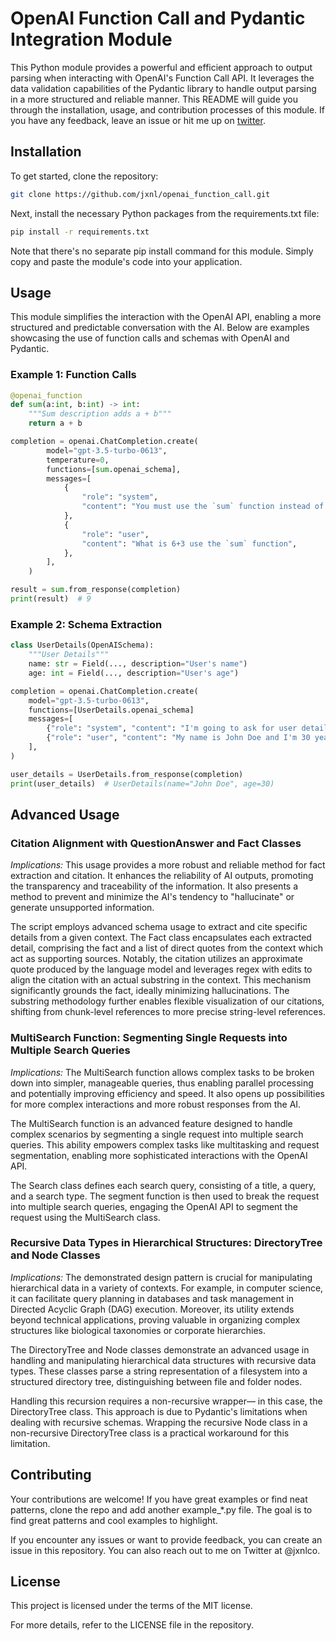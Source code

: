 # OpenAI Function Call and Pydantic Integration Module

This Python module provides a powerful and efficient approach to output parsing when interacting with OpenAI's Function Call API. It leverages the data validation capabilities of the Pydantic library to handle output parsing in a more structured and reliable manner. This README will guide you through the installation, usage, and contribution processes of this module.
If you have any feedback, leave an issue or hit me up on [twitter](https://twitter.com/jxnlco). 


## Installation

To get started, clone the repository:

```bash
git clone https://github.com/jxnl/openai_function_call.git
```

Next, install the necessary Python packages from the requirements.txt file:

```bash
pip install -r requirements.txt
```

Note that there's no separate pip install command for this module. Simply copy and paste the module's code into your application.

## Usage

This module simplifies the interaction with the OpenAI API, enabling a more structured and predictable conversation with the AI. Below are examples showcasing the use of function calls and schemas with OpenAI and Pydantic.

### Example 1: Function Calls

```python
@openai_function
def sum(a:int, b:int) -> int:
    """Sum description adds a + b"""
    return a + b

completion = openai.ChatCompletion.create(
        model="gpt-3.5-turbo-0613",
        temperature=0,
        functions=[sum.openai_schema],
        messages=[
            {
                "role": "system",
                "content": "You must use the `sum` function instead of adding yourself.",
            },
            {
                "role": "user",
                "content": "What is 6+3 use the `sum` function",
            },
        ],
    )

result = sum.from_response(completion)
print(result)  # 9
```

### Example 2: Schema Extraction

```python
class UserDetails(OpenAISchema):
    """User Details"""
    name: str = Field(..., description="User's name")
    age: int = Field(..., description="User's age")

completion = openai.ChatCompletion.create(
    model="gpt-3.5-turbo-0613",
    functions=[UserDetails.openai_schema]
    messages=[
        {"role": "system", "content": "I'm going to ask for user details. Use UserDetails to parse this data."},
        {"role": "user", "content": "My name is John Doe and I'm 30 years old."},
    ],
)

user_details = UserDetails.from_response(completion)
print(user_details)  # UserDetails(name="John Doe", age=30)
```


## Advanced Usage

### Citation Alignment with QuestionAnswer and Fact Classes

*Implications:* This usage provides a more robust and reliable method for fact extraction and citation. It enhances the reliability of AI outputs, promoting the transparency and traceability of the information. It also presents a method to prevent and minimize the AI's tendency to "hallucinate" or generate unsupported information.

The script employs advanced schema usage to extract and cite specific details from a given context. The Fact class encapsulates each extracted detail, comprising the fact and a list of direct quotes from the context which act as supporting sources. Notably, the citation utilizes an approximate quote produced by the language model and leverages regex with edits to align the citation with an actual substring in the context. This mechanism significantly grounds the fact, ideally minimizing hallucinations. The substring methodology further enables flexible visualization of our citations, shifting from chunk-level references to more precise string-level references.

### MultiSearch Function: Segmenting Single Requests into Multiple Search Queries

*Implications:* The MultiSearch function allows complex tasks to be broken down into simpler, manageable queries, thus enabling parallel processing and potentially improving efficiency and speed. It also opens up possibilities for more complex interactions and more robust responses from the AI.

The MultiSearch function is an advanced feature designed to handle complex scenarios by segmenting a single request into multiple search queries. This ability empowers complex tasks like multitasking and request segmentation, enabling more sophisticated interactions with the OpenAI API.

The Search class defines each search query, consisting of a title, a query, and a search type. The segment function is then used to break the request into multiple search queries, engaging the OpenAI API to segment the request using the MultiSearch class.

### Recursive Data Types in Hierarchical Structures: DirectoryTree and Node Classes

*Implications:* The demonstrated design pattern is crucial for manipulating hierarchical data in a variety of contexts. For example, in computer science, it can facilitate query planning in databases and task management in Directed Acyclic Graph (DAG) execution. Moreover, its utility extends beyond technical applications, proving valuable in organizing complex structures like biological taxonomies or corporate hierarchies.

The DirectoryTree and Node classes demonstrate an advanced usage in handling and manipulating hierarchical data structures with recursive data types. These classes parse a string representation of a filesystem into a structured directory tree, distinguishing between file and folder nodes.

Handling this recursion requires a non-recursive wrapper— in this case, the DirectoryTree class. This approach is due to Pydantic's limitations when dealing with recursive schemas. Wrapping the recursive Node class in a non-recursive DirectoryTree class is a practical workaround for this limitation.

## Contributing

Your contributions are welcome! If you have great examples or find neat patterns, clone the repo and add another example_*.py file. The goal is to find great patterns and cool examples to highlight.

If you encounter any issues or want to provide feedback, you can create an issue in this repository. You can also reach out to me on Twitter at @jxnlco.

## License

This project is licensed under the terms of the MIT license.

For more details, refer to the LICENSE file in the repository.